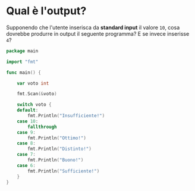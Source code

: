 # Qual è l'output?

Supponendo che l'utente inserisca da **standard input** il valore `10`, cosa dovrebbe produrre in output il seguente programma? E se invece inserisse `4`?

```go
package main

import "fmt"

func main() {

	var voto int

	fmt.Scan(&voto)

	switch voto {
	default:
		fmt.Println("Insufficiente!")
	case 10:
		fallthrough
	case 9:
		fmt.Println("Ottimo!")
	case 8:
		fmt.Println("Distinto!")
	case 7:
		fmt.Println("Buono!")
	case 6:
		fmt.Println("Sufficiente!")
	}
}
```
 